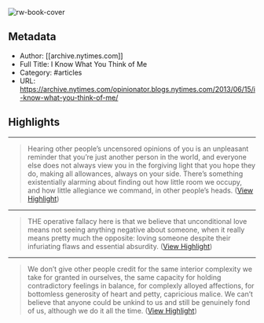 ![rw-book-cover](https://readwise-assets.s3.amazonaws.com/static/images/article4.6bc1851654a0.png)

## Metadata
- Author: [[archive.nytimes.com]]
- Full Title: I Know What You Think of Me
- Category: #articles
- URL: https://archive.nytimes.com/opinionator.blogs.nytimes.com/2013/06/15/i-know-what-you-think-of-me/

## Highlights
***

> Hearing other people’s uncensored opinions of you is an unpleasant reminder that you’re just another person in the world, and everyone else does not always view you in the forgiving light that you hope they do, making all allowances, always on your side. There’s something existentially alarming about finding out how little room we occupy, and how little allegiance we command, in other people’s heads. ([View Highlight](https://instapaper.com/read/1520183143/20027816))

***

> THE operative fallacy here is that we believe that unconditional love means not seeing anything negative about someone, when it really means pretty much the opposite: loving someone despite their infuriating flaws and essential absurdity. ([View Highlight](https://instapaper.com/read/1520183143/20027826))

***

> We don’t give other people credit for the same interior complexity we take for granted in ourselves, the same capacity for holding contradictory feelings in balance, for complexly alloyed affections, for bottomless generosity of heart and petty, capricious malice. We can’t believe that anyone could be unkind to us and still be genuinely fond of us, although we do it all the time. ([View Highlight](https://instapaper.com/read/1520183143/20027828))

